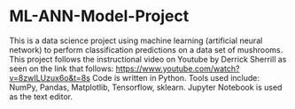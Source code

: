 # ML-ANN-Model-Project
This is a data science project using machine learning (artificial neural network) to perform classification predictions on a data set of mushrooms. 
This project follows the instructional video on Youtube by Derrick Sherrill as seen on the link that follows: https://www.youtube.com/watch?v=8zwILUzux6o&t=8s
Code is written in Python. Tools used include: NumPy, Pandas, Matplotlib, Tensorflow, sklearn. Jupyter Notebook is used as the text editor. 
